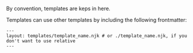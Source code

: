 By convention, templates are keps in here.

Templates can use other templates by including the following frontmatter:

```
---
layout: templates/template_name.njk # or ./template_name.njk, if you don't want to use relative
---
```